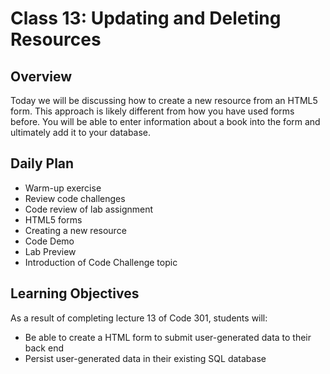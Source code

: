 # Class 13: Updating and Deleting Resources

## Overview

Today we will be discussing how to create a new resource from an HTML5 form. This approach is likely different from how you have used forms before. You will be able to enter information about a book into the form and ultimately add it to your database.

## Daily Plan

- Warm-up exercise
- Review code challenges
- Code review of lab assignment
- HTML5 forms
- Creating a new resource
- Code Demo
- Lab Preview
- Introduction of Code Challenge topic

## Learning Objectives

As a result of completing lecture 13 of Code 301, students will:
- Be able to create a HTML form to submit user-generated data to their back end
- Persist user-generated data in their existing SQL database
